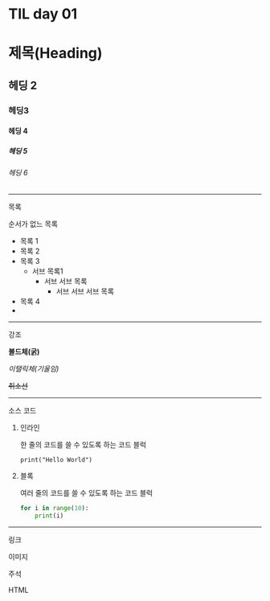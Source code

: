 # TIL day 01
# 제목(Heading)

## 헤딩 2

### 헤딩3

#### 헤딩 4

##### 헤딩 5

###### 헤딩 6

---

목록

순서가 없느 목록

- 목록 1
- 목록 2
- 목록 3
  - 서브 목록1
    - 서브 서브 목록
      - 서브 서브 서브 목록
- 목록 4
- 

---

강조

**볼드체(굵)**

*이탤릭체(기울임)*

~~취소선~~

---

소스 코드

1. 인라인

   한 줄의 코드를 쓸 수 있도록 하는 코드 블럭

   `print("Hello World")`

2. 블록

   여러 줄의 코드를 쓸 수 있도록 하는 코드 블럭

   ```python
   for i in range(10):
       print(i)	
   ```

---

링크

이미지

주석

HTML
